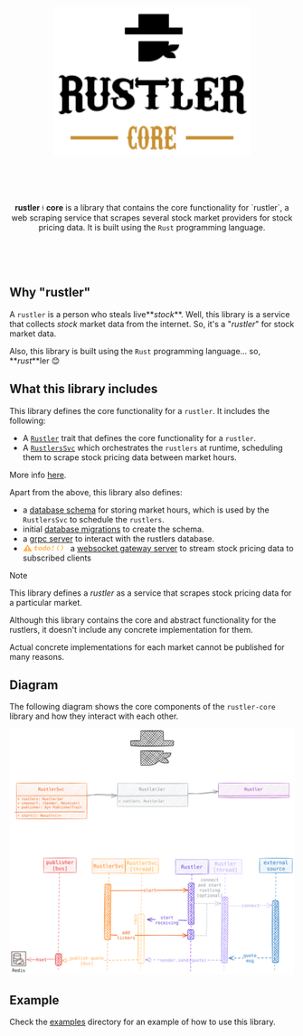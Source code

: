 <p align="center"><img src="https://raw.githubusercontent.com/lucas-labs/rustler-core/master/.github/img/rustler-core-logo.svg" height="264"></p>

<br>
<br>
<br>

<p align="center">
𝐫𝐮𝐬𝐭𝐥𝐞𝐫 ⫮ 𝐜𝐨𝐫𝐞 is a library that contains the core functionality for `rustler`, a web scraping service that scrapes several stock market providers for stock pricing data. It is built using the <code>Rust</code> programming language.
</p>

<br>
<br>
<br>

## Why "rustler"

A `rustler` is a person who steals live**_stock_**. Well, this library is a service that collects _stock_ market data from the internet. So, it's a "_rustler_" for stock market data.

Also, this library is built using the `Rust` programming language... so, **_rust_**ler 😊

## What this library includes

This library defines the core functionality for a `rustler`. It includes the following:

-   A [`Rustler`](./lib/rustlers/rustler.rs) trait that defines the core functionality for a `rustler`.
-   A [`RustlersSvc`](./lib/rustlers/svc.rs) which orchestrates the `rustlers` at runtime, scheduling them to scrape stock pricing data between market hours.

More info [here](./lib/rustlers/README.md).

Apart from the above, this library also defines:

-   a [database schema](./lib/entities/orm/) for storing market hours, which is used by the `RustlersSvc` to schedule the `rustlers`.
-   initial [database migrations](./lib/entities/migration) to create the schema.
-   a [grpc server](./lib/grpc/) to interact with the rustlers database.
-   <img alt="unimplemented" src="https://raw.githubusercontent.com/lucas-labs/rustler-core/master/.github/img/todo.svg" height="12"> a [websocket gateway server](./lib/socket/) to stream stock pricing data to subscribed clients

> [!NOTE]
>
> This library defines a _rustler_ as a service that scrapes stock pricing data for a
> particular market.
>
> Although this library contains the core and abstract functionality for the rustlers, it doesn't include any concrete implementation for them.
>
> Actual concrete implementations for each market cannot be published for many reasons.

## Diagram

The following diagram shows the core components of the `rustler-core` library and how they interact
with each other.

<p align="center"><img src="https://raw.githubusercontent.com/lucas-labs/rustler-core/master/.github/img/diagram.svg"></p>

## Example

Check the [examples](./examples) directory for an example of how to use this library.

